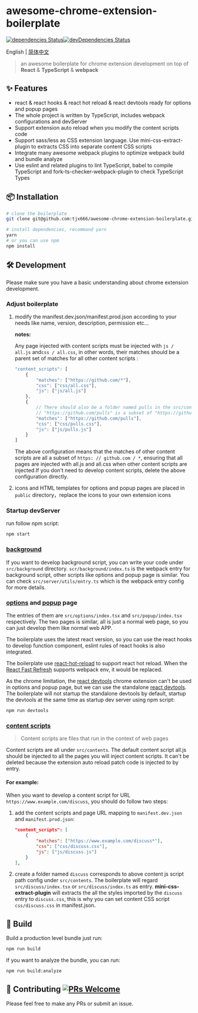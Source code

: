 # awesome-chrome-extension-boilerplate

[![dependencies Status](https://david-dm.org/tjx666/awesome-chrome-extension-boilerplate/status.svg?style=flat-square)](https://david-dm.org/tjx666/awesome-chrome-extension-boilerplate)[![devDependencies Status](https://david-dm.org/tjx666/awesome-chrome-extension-boilerplate/dev-status.svg?style=flat-square)](https://david-dm.org/tjx666/awesome-chrome-extension-boilerplate?type=dev)

English | [简体中文](./README-zh_CN.md)

> an awesome boilerplate for chrome extension development on top of **React** & **TypeScript** & **webpack**

## :sparkles: Features

- react & react hooks & react hot reload & react devtools ready for options and popup pages
- The whole project is written by TypeScript, includes webpack configurations and devServer
- Support extension auto reload when you modify the content scripts code
- Support sass/less as CSS extension language. Use mini-css-extract-plugin to extracts CSS into separate content CSS scripts
- Integrate many awesome webpack plugins to optimize webpack build and bundle analyze
- Use eslint and related plugins to lint TypeScript, babel to compile TypeScript and fork-ts-checker-webpack-plugin to check TypeScript Types

## :package: Installation

```bash
# clone the boilerplate
git clone git@github.com:tjx666/awesome-chrome-extension-boilerplate.git your-extension-name

# install dependencies, recommand yarn
yarn
# or you can use npm
npm install
```

## :hammer_and_wrench: Development

Please make sure you have a basic understanding about chrome extension development.

### Adjust boilerplate

1. modify the manifest.dev.json/manifest.prod.json according to your needs like name, version, description, permission etc...

   **notes:**

   Any page injected with content scripts must be injected with `js / all.js` and`css / all.css`, in other words, their matches should be a parent set of matches for all other content scripts :

   ```javascript
   "content_scripts": [
       {
           "matches": ["https://github.com/*"],
           "css": ["css/all.css"],
           "js": ["js/all.js"]
       },
       {
           // There should also be a folder named pulls in the src/contents directory
           // "https://github.com/pulls" is a subset of "https://github.com/*"
           "matches": ["https://github.com/pulls"],
           "css": ["css/pulls.css"],
           "js": ["js/pulls.js"]
       }
   ]
   ```

   The above configuration means that the matches of other content scripts are all a subset of `https: // github.com / *`, ensuring that all pages are injected with all.js and all.css when other content scripts are injected.If you don't need to develop content scripts, delete the above configuration directly.

2. icons and HTML templates for options and popup pages are placed in `public` directory，replace the icons to your own extension icons

### Startup devServer

run follow npm script:

```bash
npm start
```

### [background](https://developer.chrome.com/extensions/background_pages)

If you want to develop background script, you can write your code under `src/background` directory. `scr/background/index.ts` is the webpack entry for background script, other scripts like options and popup page is similar. You can check `src/server/utils/entry.ts` which is the webpack entry config for more details.

### [options](https://developer.chrome.com/extensions/options) and [popup](https://developer.chrome.com/extensions/browserAction#popups) page

The entries of them are `src/options/index.tsx` and `src/popup/index.tsx` respectively. The two pages is similar, all is just a normal web page, so you can just develop them like normal web APP.

The boilerplate uses the latest react version, so you can use the react hooks to develop function component, eslint rules of react hooks is also integrated.

The boilerplate use [react-hot-reload](https://github.com/gaearon/react-hot-loader) to support react hot reload. When the [React Fast Refresh](https://github.com/facebook/react/issues/16604) supports webpack env, it would be replaced.

As the chrome limitation, the [react devtools](https://chrome.google.com/webstore/detail/react-developer-tools/fmkadmapgofadopljbjfkapdkoienihi) chrome extension can't be used in options and popup page, but we can use the standalone [react devtools](https://www.npmjs.com/package/react-devtools). The boilerplate will not startup the standalone devtools by default, startup the devtools at the same time as startup dev server using npm script:

```bash
npm run devtools
```

### [content scripts](https://developer.chrome.com/extensions/content_scripts)

> Content scripts are files that run in the context of web pages

Content scripts are all under `src/contents`. The default content script all.js should be injected to all the pages you will inject content scripts. It can't be deleted because the extension auto reload patch code is injected to by entry.

#### For example:

When you want to develop a content script for URL `https://www.example.com/discuss`, you should do follow two steps:

1. add the content scripts and page URL mapping to `manifest.dev.json` and `manifest.prod.json`:

   ```json
   "content_scripts": [
       {
           "matches": ["https://www.example.com/discuss*"],
           "css": ["css/discuss.css"],
           "js": ["js/discuss.js"]
       }
   ],
   ```

2. create a folder named `discuss` corresponds to above content js script path config under `src/contents`. The boilerplate will regard `src/discuss/index.tsx` or `src/discuss/index.ts` as entry. **mini-css-extract-plugin** will extracts the all the styles imported by the `discuss` entry to `discuss.css`, this is why you can set content CSS script `css/discuss.css` in manifest.json.

## :construction_worker: Build

Build a production level bundle just run:

```bash
npm run build
```

If you want to analyze the bundle, you can run:

```bash
npm run build:analyze
```

## :handshake: Contributing [![PRs Welcome](https://img.shields.io/badge/PRs-welcome-brightgreen.svg?style=flat-square)](http://makeapullrequest.com)

Please feel free to make any PRs or submit an issue.
